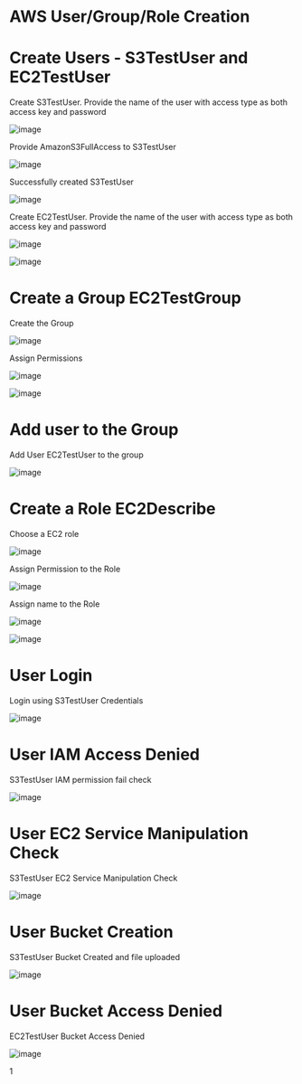 
# AWS User/Group/Role Creation

# Create Users - S3TestUser and EC2TestUser

Create S3TestUser. Provide the name of the user with access type as both access key and password


![image](https://user-images.githubusercontent.com/32446623/33644905-e5612eb6-da15-11e7-9eb9-2a48082cccaf.png)


Provide AmazonS3FullAccess to S3TestUser


![image](https://user-images.githubusercontent.com/32446623/33644923-045c6204-da16-11e7-9197-281583a4406b.png)


Successfully created S3TestUser


![image](https://user-images.githubusercontent.com/32446623/33644928-09feb6f8-da16-11e7-9f87-c5a15aa48d56.png)


Create EC2TestUser. Provide the name of the user with access type as both access key and password


![image](https://user-images.githubusercontent.com/32446623/33644930-0f667a4a-da16-11e7-8977-2a83e52d8dcc.png)


![image](https://user-images.githubusercontent.com/32446623/33644933-152a4b28-da16-11e7-843f-91f56e5d0d28.png)

# Create a Group EC2TestGroup

Create the Group

![image](https://user-images.githubusercontent.com/32446623/33644959-3b04a17c-da16-11e7-8a40-279a333d2ca8.png)

Assign Permissions

![image](https://user-images.githubusercontent.com/32446623/33644964-3f97494c-da16-11e7-9150-acfd7fe2ef9a.png)


![image](https://user-images.githubusercontent.com/32446623/33644967-43f8f972-da16-11e7-99b4-249bbc0e1064.png)

# Add user to the Group

Add User EC2TestUser to the group

![image](https://user-images.githubusercontent.com/32446623/33645115-2fde470c-da17-11e7-9022-115d5d9c6498.png)

# Create a Role EC2Describe

Choose a EC2 role



![image](https://user-images.githubusercontent.com/32446623/33645126-402f132a-da17-11e7-867f-1607c7b603fd.png)

Assign Permission to the Role



![image](https://user-images.githubusercontent.com/32446623/33645138-46d2918e-da17-11e7-9ef1-9bec9b92afda.png)

Assign name to the Role



![image](https://user-images.githubusercontent.com/32446623/33645146-4deb367e-da17-11e7-845c-105ce630ebe3.png)


![image](https://user-images.githubusercontent.com/32446623/33645153-51cf0144-da17-11e7-9fe5-a4dfa09f7cf4.png)


# User Login

Login using S3TestUser Credentials


![image](https://user-images.githubusercontent.com/32446623/33645155-57043814-da17-11e7-9c37-e840496633c5.png)


# User IAM Access Denied

S3TestUser IAM permission fail check


![image](https://user-images.githubusercontent.com/32446623/33645161-5fb9f5c0-da17-11e7-91f4-cb2f406816e4.png)


# User EC2 Service Manipulation Check

S3TestUser EC2 Service Manipulation Check


![image](https://user-images.githubusercontent.com/32446623/33645166-657156a2-da17-11e7-9414-5d347294b7be.png)


# User Bucket Creation

S3TestUser Bucket Created and file uploaded

![image](https://user-images.githubusercontent.com/32446623/33645172-6a1380ae-da17-11e7-90cd-c348b3dd9829.png)


# User Bucket Access Denied

EC2TestUser Bucket Access Denied


![image](https://user-images.githubusercontent.com/32446623/33645176-6f02d358-da17-11e7-8161-4f33dbdda30a.png)




1
